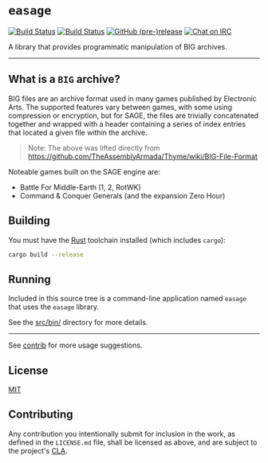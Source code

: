 # `easage`

[![Build Status](https://travis-ci.org/Phrohdoh/easage.svg?branch=master)](https://travis-ci.org/Phrohdoh/easage) [![Build Status](https://ci.appveyor.com/api/projects/status/github/Phrohdoh/easage?branch=master&svg=true)](https://ci.appveyor.com/project/Phrohdoh/easage) [![GitHub (pre-)release](https://img.shields.io/github/release/Phrohdoh/easage/all.svg)](https://github.com/Phrohdoh/easage/releases) [![Chat on IRC](https://img.shields.io/badge/irc-%23orcaware%20on%20freenode-brightgreen.svg)](https://kiwiirc.com/client/irc.freenode.net/#orcaware)

A library that provides programmatic manipulation of BIG archives.

---

## What is a `BIG` archive?

BIG files are an archive format used in many games published by Electronic Arts.
The supported features vary between games, with some using compression or
encryption, but for SAGE, the files are trivially concatenated together and
wrapped with a header containing a series of index entries that located a given
file within the archive.

> Note: The above was lifted directly from https://github.com/TheAssemblyArmada/Thyme/wiki/BIG-File-Format

Noteable games built on the SAGE engine are:
* Battle For Middle-Earth (1, 2, RotWK)
* Command & Conquer Generals (and the expansion Zero Hour)

## Building

You must have the [Rust](https://rust-lang.org) toolchain installed (which includes `cargo`):

```sh
cargo build --release
```

## Running

Included in this source tree is a command-line application named `easage` that uses the `easage` library.

See the [src/bin/](./src/bin/) directory for more details.

---

See [contrib](https://github.com/Phrohdoh/easage/tree/master/contrib) for more usage suggestions.

## License

[MIT](LICENSE.md)

## Contributing

Any contribution you intentionally submit for inclusion in the work, as defined
in the `LICENSE.md` file, shall be licensed as above, and are subject to the
project's [CLA](https://gist.github.com/Phrohdoh/d402395a3d8c453e4399f7ae345c0d72).